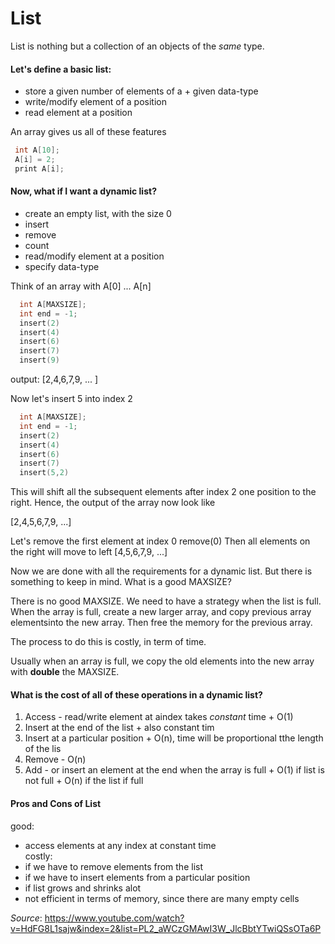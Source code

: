 # List

List is nothing but a collection of an objects of the *same* type.

#### Let's define a basic list:
  + store a given number of elements of a + given data-type
  + write/modify element of a position
  + read element at a position

An array gives us all of these features

``` c
 int A[10];
 A[i] = 2;
 print A[i];
```

#### Now, what if I want a dynamic list?
  + create an empty list, with the size 0
  + insert
  + remove
  + count
  + read/modify element at a position
  + specify data-type


Think of an array with
A[0] ... A[n]


``` c
  int A[MAXSIZE];
  int end = -1;
  insert(2)
  insert(4)
  insert(6)
  insert(7)
  insert(9)
```

output: [2,4,6,7,9, ... ]

Now let's insert 5 into index 2
``` c
  int A[MAXSIZE];
  int end = -1;
  insert(2)
  insert(4)
  insert(6)
  insert(7)
  insert(5,2)
```
This will shift all the subsequent elements after index 2 one position to the right.  Hence, the output of the array now look like

[2,4,5,6,7,9, ...]

Let's remove the first element at index 0
remove(0)
Then all elements on the right will move to left
[4,5,6,7,9, ...]

Now we are done with all the requirements for a dynamic list.  But there is something to keep in mind.  What is a good MAXSIZE?

There is no good MAXSIZE.  We need to have a strategy when the list is full.  When the array is full, create a new larger array, and copy previous array elementsinto the new array.  Then free the memory for the previous array.

The process to do this is costly, in term of time.

Usually when an array is full, we copy the old elements into the new array with **double** the MAXSIZE.

#### What is the cost of all of these operations in a dynamic list?
  1. Access - read/write element at aindex takes *constant* time
    + O(1)
  2. Insert at the end of the list
    + also constant tim
  3. Insert at a particular position
    + O(n), time will be proportional tthe length of the lis
  4. Remove - O(n)
  5. Add - or insert an element at the end when the array is full
    + O(1) if list is not full
    + O(n) if the list if full

#### Pros and Cons of List
good:  
  + access elements at any index at constant time  
costly:  
  + if we have to remove elements from the list  
  + if we have to insert elements from a particular position  
  + if list grows and shrinks alot  
  + not efficient in terms of memory, since there are many empty cells  

*Source*: https://www.youtube.com/watch?v=HdFG8L1sajw&index=2&list=PL2_aWCzGMAwI3W_JlcBbtYTwiQSsOTa6P
